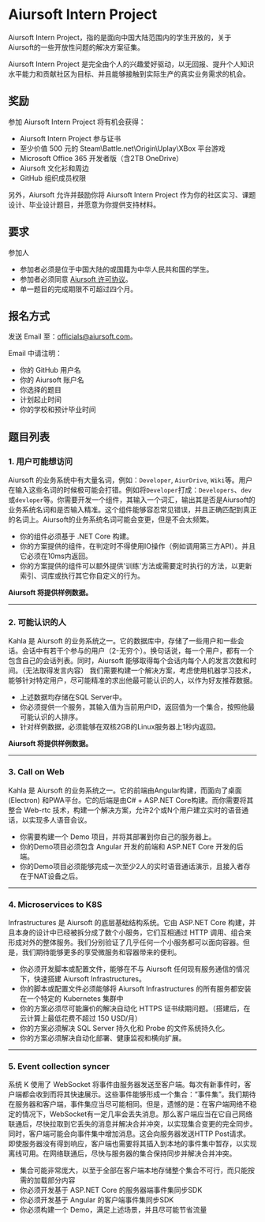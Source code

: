 # Aiursoft Intern Project

Aiursoft Intern Project，指的是面向中国大陆范围内的学生开放的，关于Aiursoft的一些开放性问题的解决方案征集。

Aiursoft Intern Project 是完全由个人的兴趣爱好驱动，以无回报、提升个人知识水平能力和贡献社区为目标、并且能够接触到实际生产的真实业务需求的机会。

## 奖励

参加 Aiursoft Intern Project 将有机会获得：

* Aiursoft Intern Project 参与证书
* 至少价值 500 元的 Steam\Battle.net\Origin\Uplay\XBox 平台游戏
* Microsoft Office 365 开发者版（含2TB OneDrive）
* Aiursoft 文化衫和周边
* GitHub 组织成员权限

另外，Aiursoft 允许并鼓励你将 Aiursoft Intern Project 作为你的社区实习、课题设计、毕业设计题目，并愿意为你提供支持材料。

## 要求

参加人

* 参加者必须是位于中国大陆的或国籍为中华人民共和国的学生。
* 参加者必须同意 [Aiursoft 许可协议](https://www.aiursoft.com/docs/terms)。
* 单一题目的完成期限不可超过四个月。

## 报名方式

发送 Email 至：[officials@aiursoft.com](mailto:officials@aiursoft.com)。

Email 中请注明：

* 你的 GitHub 用户名
* 你的 Aiursoft 账户名
* 你选择的题目
* 计划起止时间
* 你的学校和预计毕业时间

## 题目列表

### 1. 用户可能想访问

Aiursoft 的业务系统中有大量名词，例如：`Developer`, `AiurDrive`, `Wiki`等。用户在输入这些名词的时候极可能会打错。例如将`Developer`打成：`Developers`、`dev`或`devloper`等。你需要开发一个组件，其输入一个词汇，输出其是否是Aiursoft的业务系统名词和是否输入精准。这个组件能够容忍常见错误，并且正确匹配到真正的名词上。Aiursoft的业务系统名词可能会变更，但是不会太频繁。

* 你的组件必须基于 .NET Core 构建。
* 你的方案提供的组件，在判定时不得使用IO操作（例如调用第三方API）。并且它必须在10ms内返回。
* 你的方案提供的组件可以额外提供'训练'方法或需要定时执行的方法，以更新索引、词库或执行其它你自定义的行为。

**Aiursoft 将提供样例数据。**

-------

### 2. 可能认识的人

Kahla 是 Aiursoft 的业务系统之一。它的数据库中，存储了一些用户和一些会话。会话中有若干个参与的用户（2-无穷个）。换句话说，每一个用户，都有一个包含自己的会话列表。同时，Aiursoft 能够取得每个会话内每个人的发言次数和时间。（无法取得发言内容） 我们需要构建一个解决方案，考虑使用机器学习技术，能够针对特定用户，尽可能精准的求出他最可能认识的人，以作为好友推荐数据。

* 上述数据均存储在SQL Server中。
* 你必须提供一个服务，其输入值为当前用户ID，返回值为一个集合，按照他最可能认识的人排序。
* 针对样例数据，必须能够在双核2GB的Linux服务器上1秒内返回。

**Aiursoft 将提供样例数据。**

-------

### 3. Call on Web

Kahla 是 Aiursoft 的业务系统之一。它的前端由Angular构建，而面向了桌面 (Electron) 和PWA平台。它的后端是由C# + ASP.NET Core构建。而你需要将其整合 Web-rtc 技术，构建一个解决方案，允许2个或N个用户建立实时的语音通话，以实现多人语音会议。

* 你需要构建一个 Demo 项目，并将其部署到你自己的服务器上。
* 你的Demo项目必须包含 Angular 开发的前端和 ASP.NET Core 开发的后端。
* 你的Demo项目必须能够完成一次至少2人的实时语音通话演示，且接入者存在于NAT设备之后。

-------

### 4. Microservices to K8S

Infrastructures 是 Aiursoft 的底层基础结构系统。它由 ASP.NET Core 构建，并且本身的设计中已经被拆分成了数个小服务，它们互相通过 HTTP 调用、组合来形成对外的整体服务。我们分别验证了几乎任何一个小服务都可以面向容器。但是，我们期待能够更多的享受微服务和容器带来的便利。

* 你必须开发脚本或配置文件，能够在不与 Aiursoft 任何现有服务通信的情况下，快速搭建 Aiursoft Infrastructures。
* 你的脚本或配置文件必须能够将 Aiursoft Infrastructures 的所有服务都安装在一个特定的 Kubernetes 集群中
* 你的方案必须尽可能廉价的解决自动化 HTTPS 证书续期问题。（搭建后，在云计算上最低花费不超过 150 USD/月）
* 你的方案必须解决 SQL Server 持久化和 Probe 的文件系统持久化。
* 你的方案必须解决自动化部署、健康监视和横向扩展。

-------

### 5. Event collection syncer

系统 K 使用了 WebSocket 将事件由服务器发送至客户端。每次有新事件时，客户端都会收到而将其快速展示。这些事件能够形成一个集合：“事件集”。我们期待在服务器和客户端，事件集应当尽可能相同。但是，遗憾的是：在客户端网络不稳定的情况下，WebSocket有一定几率会丢失消息。那么客户端应当在它自己网络联通后，尽快拉取到它丢失的消息并解决合并冲突，以实现集合变更的完全同步。同时，客户端可能会向事件集中增加消息。这会向服务器发送HTTP Post请求。即使服务器没有得到响应，客户端也需要将其插入到本地的事件集中暂存，以实现离线可用。在网络联通后，尽快与服务器的集合保持同步并解决合并冲突。

* 集合可能非常庞大，以至于全部在客户端本地存储整个集合不可行，而只能按需的加载部分内容
* 你必须开发基于 ASP.NET Core 的服务器端事件集同步SDK
* 你必须开发基于 Angular 的客户端事件集同步SDK
* 你必须构建一个 Demo，满足上述场景，并且尽可能节省流量

